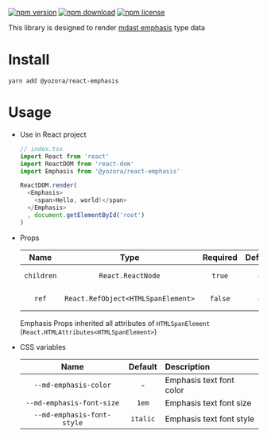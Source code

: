 [![npm version](https://img.shields.io/npm/v/@yozora/react-emphasis.svg)](https://www.npmjs.com/package/@yozora/react-emphasis)
[![npm download](https://img.shields.io/npm/dm/@yozora/react-emphasis.svg)](https://www.npmjs.com/package/@yozora/react-emphasis)
[![npm license](https://img.shields.io/npm/l/@yozora/react-emphasis.svg)](https://www.npmjs.com/package/@yozora/react-emphasis)


This library is designed to render [mdast emphasis][] type data


# Install

  ```shell
  yarn add @yozora/react-emphasis
  ```

# Usage
  * Use in React project

    ```typescript
    // index.tsx
    import React from 'react'
    import ReactDOM from 'react-dom'
    import Emphasis from '@yozora/react-emphasis'

    ReactDOM.render(
      <Emphasis>
        <span>Hello, world!</span>
      </Emphasis>
      , document.getElementById('root')
    )
    ```

  * Props

     Name       | Type                                | Required  | Default | Description
    :----------:|:-----------------------------------:|:---------:|:-------:|:-------------
     `children` | `React.ReactNode`                   | `true`    | -       | Emphasis content
     `ref`      | `React.RefObject<HTMLSpanElement>`  | `false`   | -       | Forwarded ref callback

    Emphasis Props inherited all attributes of `HTMLSpanElement` (`React.HTMLAttributes<HTMLSpanElement>`)

  * CSS variables

     Name                       | Default   |  Description
    :--------------------------:|:---------:|:-----------------------
     `--md-emphasis-color`      | -         | Emphasis text font color
     `--md-emphasis-font-size`  | `1em`     | Emphasis text font size
     `--md-emphasis-font-style` | `italic`  | Emphasis text font style

[mdast emphasis]: https://github.com/syntax-tree/mdast#emphasis
